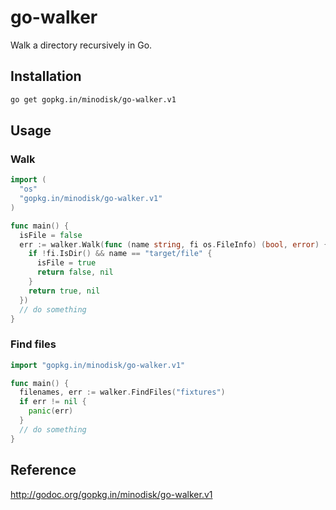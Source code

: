 # go-walker

Walk a directory recursively in Go.

## Installation

```bash
go get gopkg.in/minodisk/go-walker.v1
```

## Usage

### Walk

```go
import (
  "os"
  "gopkg.in/minodisk/go-walker.v1"
)

func main() {
  isFile = false
  err := walker.Walk(func (name string, fi os.FileInfo) (bool, error) {
    if !fi.IsDir() && name == "target/file" {
      isFile = true
      return false, nil
    }
    return true, nil
  })
  // do something
}
```

### Find files

```go
import "gopkg.in/minodisk/go-walker.v1"

func main() {
  filenames, err := walker.FindFiles("fixtures")
  if err != nil {
    panic(err)
  }
  // do something
}
```

## Reference

http://godoc.org/gopkg.in/minodisk/go-walker.v1
